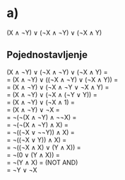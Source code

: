 
# a)
(X ∧ ¬Y) ∨ (¬X ∧ ¬Y) ∨ (¬X ∧ Y)

## Pojednostavljenje
(X ∧ ¬Y) ∨ (¬X ∧ ¬Y) ∨ (¬X ∧ Y) = \
\= (X ∧ ¬Y) ∨ ((¬X ∧ ¬Y) ∨ (¬X ∧ Y)) =\
\= (X ∧ ¬Y) ∨ (¬X ∧ ¬Y ∨ ¬X ∧ Y) =\
\= (X ∧ ¬Y) ∨ (¬X ∧ (¬Y ∨ Y)) =\
\= (X ∧ ¬Y) ∨ (¬X ∧ 1) =\
\= (X ∧ ¬Y) ∨ ¬X =\
\= ¬(¬(X ∧ ¬Y) ∧ ¬¬X) =\
\= ¬(¬(X ∧ ¬Y) ∧ X) =\
\= ¬((¬X ∨ ¬¬Y)) ∧ X) =\
\= ¬((¬X ∨ Y)) ∧ X) =\
\= ¬((¬X ∧ X) ∨ (Y ∧ X)) =\
\= ¬(0 ∨ (Y ∧ X)) =\
\= ¬(Y ∧ X) = (NOT AND)\
\= ¬Y ∨ ¬X 

